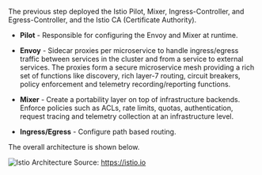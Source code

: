 The previous step deployed the Istio Pilot, Mixer, Ingress-Controller, and Egress-Controller, and the Istio CA (Certificate Authority).

* **Pilot** - Responsible for configuring the Envoy and Mixer at runtime.

* **Envoy** - Sidecar proxies per microservice to handle ingress/egress traffic between services in the cluster and from a service to external services. The proxies form a secure microservice mesh providing a rich set of functions like discovery, rich layer-7 routing, circuit breakers, policy enforcement and telemetry recording/reporting functions.

* **Mixer** - Create a portability layer on top of infrastructure backends. Enforce policies such as ACLs, rate limits, quotas, authentication, request tracing and telemetry collection at an infrastructure level.

* **Ingress/Egress** - Configure path based routing.

The overall architecture is shown below.

![Istio Architecture](https://istio.io/latest/docs/ops/deployment/architecture/arch.svg)
Source: <https://istio.io>
